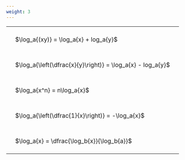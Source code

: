 ```yaml
---
weight: 3
---
```


<style type="text/css">
#T_7d038 th.col_heading {
  text-align: left;
  font-size: 1em;
}
#T_7d038 td {
  text-align: left;
  font-size: 1em;
  padding: 1.5em;
}
</style>
<table id="T_7d038">
  <thead>
  </thead>
  <tbody>
    <tr>
      <td id="T_7d038_row0_col0" class="data row0 col0" >$\log_a{(xy)} = \log_a{x} + log_a{y}$</td>
    </tr>
    <tr>
      <td id="T_7d038_row1_col0" class="data row1 col0" >$\log_a{\left(\dfrac{x}{y}\right)} = \log_a{x} - log_a{y}$</td>
    </tr>
    <tr>
      <td id="T_7d038_row2_col0" class="data row2 col0" >$\log_a{x^n} = n\log_a{x}$</td>
    </tr>
    <tr>
      <td id="T_7d038_row3_col0" class="data row3 col0" >$\log_a{\left(\dfrac{1}{x}\right)} = -\log_a{x}$</td>
    </tr>
    <tr>
      <td id="T_7d038_row4_col0" class="data row4 col0" >$\log_a{x} = \dfrac{\log_b{x}}{\log_b{a}}$</td>
    </tr>
  </tbody>
</table>
